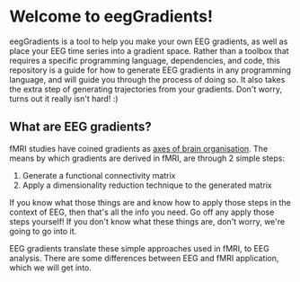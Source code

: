 # Welcome to eegGradients! 

eegGradients is a tool to help you make your own EEG gradients, as well as place your EEG time series into a gradient space. Rather than a toolbox that requires a specific programming language, dependencies, and code, this repository is a guide for how to generate EEG gradients in any programming language, and will guide you through the process of doing so. It also takes the extra step of generating trajectories from your gradients. Don't worry, turns out it really isn't hard! :)

## What are EEG gradients?

fMRI studies have coined gradients as [axes of brain organisation](https://www.sciencedirect.com/science/article/pii/S1053811922001161). The means by which gradients are derived in fMRI, are through 2 simple steps: 

1. Generate a functional connectivity matrix
2. Apply a dimensionality reduction technique to the generated matrix

If you know what those things are and know how to apply those steps in the context of EEG, then that's all the info you need. Go off any apply those steps yourself! 
If you don't know what these things are, don't worry, we're going to go into it.

EEG gradients translate these simple approaches used in fMRI, to EEG analysis. There are some differences between EEG and fMRI application, which we will get into.
